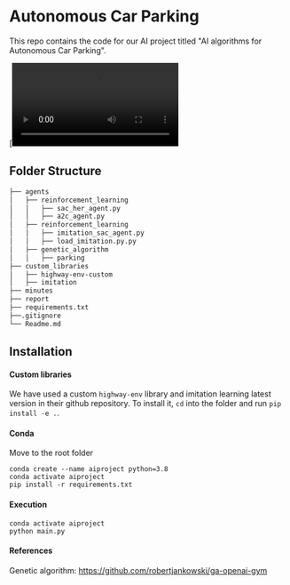 # Autonomous Car Parking

This repo contains the code for our AI project titled "AI algorithms for Autonomous Car Parking".


[![result video](https://github.com/Lplenka/Autonomous-Car-Parking/blob/main/comparision_results/Autonomous_Parking.mp4)



## Folder Structure
```bash
├── agents
│   ├── reinforcement_learning
│   │   ├── sac_her_agent.py
│   │   ├── a2c_agent.py
│   ├── reinforcement_learning
│   │   ├── imitation_sac_agent.py
│   │   ├── load_imitation.py.py
│   ├── genetic_algorithm
│   │   ├── parking
├── custom_libraries
│   ├── highway-env-custom
│   ├── imitation
├── minutes
├── report
├── requirements.txt
├──.gitignore  
└── Readme.md
```

## Installation

#### Custom libraries
We have used a custom ```highway-env``` library and imitation learning latest version in their github repository. To install it, ```cd``` into the folder and run ```pip install -e .```.

#### Conda
Move to the root folder
```
conda create --name aiproject python=3.8
conda activate aiproject
pip install -r requirements.txt
```
#### Execution
```
conda activate aiproject
python main.py
```

#### References 
Genetic algorithm: https://github.com/robertjankowski/ga-openai-gym
